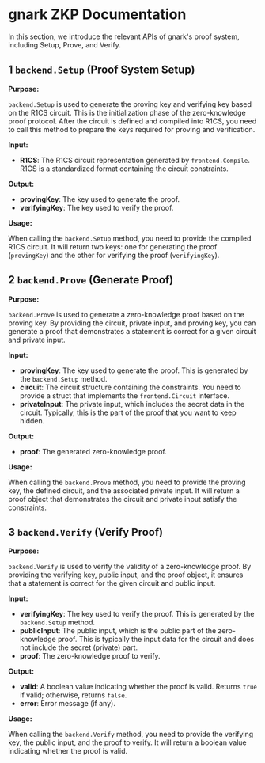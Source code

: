 # gnark ZKP Documentation

In this section, we introduce the relevant APIs of gnark's proof system, including Setup, Prove, and Verify.

## 1 `backend.Setup` (Proof System Setup)

**Purpose:**

`backend.Setup` is used to generate the proving key and verifying key based on the R1CS circuit. This is the initialization phase of the zero-knowledge proof protocol. After the circuit is defined and compiled into R1CS, you need to call this method to prepare the keys required for proving and verification.

**Input:**

- **R1CS**: The R1CS circuit representation generated by `frontend.Compile`. R1CS is a standardized format containing the circuit constraints.

**Output:**

- **provingKey**: The key used to generate the proof.
- **verifyingKey**: The key used to verify the proof.

**Usage:**

When calling the `backend.Setup` method, you need to provide the compiled R1CS circuit. It will return two keys: one for generating the proof (`provingKey`) and the other for verifying the proof (`verifyingKey`).

## 2 `backend.Prove` (Generate Proof)

**Purpose:**

`backend.Prove` is used to generate a zero-knowledge proof based on the proving key. By providing the circuit, private input, and proving key, you can generate a proof that demonstrates a statement is correct for a given circuit and private input.

**Input:**

- **provingKey**: The key used to generate the proof. This is generated by the `backend.Setup` method.
- **circuit**: The circuit structure containing the constraints. You need to provide a struct that implements the `frontend.Circuit` interface.
- **privateInput**: The private input, which includes the secret data in the circuit. Typically, this is the part of the proof that you want to keep hidden.

**Output:**

- **proof**: The generated zero-knowledge proof.

**Usage:**

When calling the `backend.Prove` method, you need to provide the proving key, the defined circuit, and the associated private input. It will return a proof object that demonstrates the circuit and private input satisfy the constraints.

## 3 `backend.Verify` (Verify Proof)

**Purpose:**

`backend.Verify` is used to verify the validity of a zero-knowledge proof. By providing the verifying key, public input, and the proof object, it ensures that a statement is correct for the given circuit and public input.

**Input:**

- **verifyingKey**: The key used to verify the proof. This is generated by the `backend.Setup` method.
- **publicInput**: The public input, which is the public part of the zero-knowledge proof. This is typically the input data for the circuit and does not include the secret (private) part.
- **proof**: The zero-knowledge proof to verify.

**Output:**

- **valid**: A boolean value indicating whether the proof is valid. Returns `true` if valid; otherwise, returns `false`.
- **error**: Error message (if any).

**Usage:**

When calling the `backend.Verify` method, you need to provide the verifying key, the public input, and the proof to verify. It will return a boolean value indicating whether the proof is valid.
